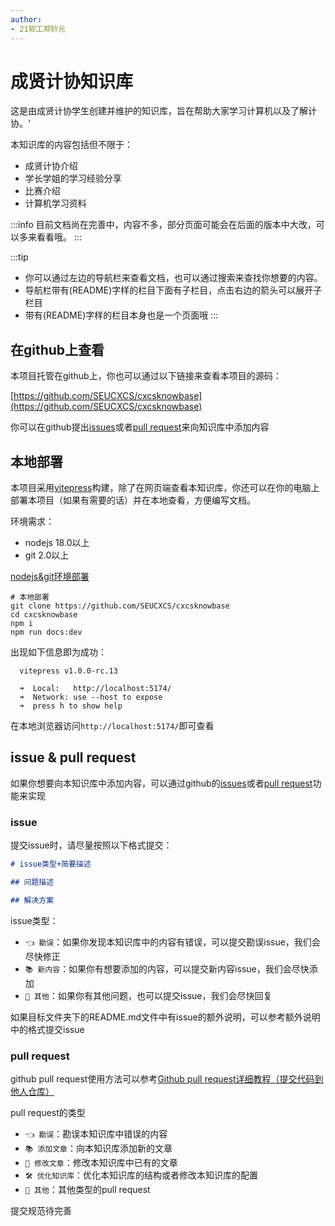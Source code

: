 ```yaml
---
author: 
- 21软工郑钤元
---
```

# 成贤计协知识库

这是由成贤计协学生创建并维护的知识库，旨在帮助大家学习计算机以及了解计协。‘

本知识库的内容包括但不限于：
- 成贤计协介绍
- 学长学姐的学习经验分享
- 比赛介绍
- 计算机学习资料


:::info
目前文档尚在完善中，内容不多，部分页面可能会在后面的版本中大改，可以多来看看哦。
:::

<!-- TODO:待完善的文案 -->

:::tip
- 你可以通过左边的导航栏来查看文档，也可以通过搜索来查找你想要的内容。
- 导航栏带有(README)字样的栏目下面有子栏目，点击右边的箭头可以展开子栏目
- 带有(README)字样的栏目本身也是一个页面哦
:::


## 在github上查看

本项目托管在github上，你也可以通过以下链接来查看本项目的源码：

[https://github.com/SEUCXCS/cxcsknowbase](https://github.com/SEUCXCS/cxcsknowbase)

你可以在github提出[issues](https://github.com/SEUCXCS/cxcsknowbase/issues)或者[pull request](https://github.com/SEUCXCS/cxcsknowbase/pulls)来向知识库中添加内容

## 本地部署

本项目采用[vitepress](https://vitepress.vuejs.org/)构建，除了在网页端查看本知识库，你还可以在你的电脑上部署本项目（如果有需要的话）并在本地查看，方便编写文档。

环境需求：
- nodejs 18.0以上
- git 2.0以上

[nodejs&git环境部署](/docs/.nodejs环境搭建)

```shell
# 本地部署
git clone https://github.com/SEUCXCS/cxcsknowbase
cd cxcsknowbase
npm i
npm run docs:dev
```

出现如下信息即为成功：

```shell
  vitepress v1.0.0-rc.13

  ➜  Local:   http://localhost:5174/
  ➜  Network: use --host to expose
  ➜  press h to show help
```

在本地浏览器访问`http://localhost:5174/`即可查看


## issue & pull request

如果你想要向本知识库中添加内容，可以通过github的[issues](https://github.com/SEUCXCS/cxcsknowbase/issues)或者[pull request](https://github.com/SEUCXCS/cxcsknowbase/pulls)功能来实现

### issue

提交issue时，请尽量按照以下格式提交：

```markdown
# issue类型+简要描述

## 问题描述

## 解决方案
```

issue类型：
- `👈 勘误`：如果你发现本知识库中的内容有错误，可以提交勘误issue，我们会尽快修正
- `📚 新内容`：如果你有想要添加的内容，可以提交新内容issue，我们会尽快添加
- `🚩 其他`：如果你有其他问题，也可以提交issue，我们会尽快回复

如果目标文件夹下的README.md文件中有issue的额外说明，可以参考额外说明中的格式提交issue

### pull request

github pull request使用方法可以参考[Github pull request详细教程（提交代码到他人仓库）](https://blog.csdn.net/CY2333333/article/details/113731490)

pull request的类型
- `👈 勘误`：勘误本知识库中错误的内容
- `📚 添加文章`：向本知识库添加新的文章
- `📖 修改文章`：修改本知识库中已有的文章
- `🛠️ 优化知识库`：优化本知识库的结构或者修改本知识库的配置
- `🚩 其他`：其他类型的pull request

<!-- 👈👉🎉✨🎈🔧💡📚📖📗📘📙📓📒📃📜📄📑📰📕✒️✏️🖍️🛠️⚒️📌📍🚨🚩⭐⚡❌✅⚠️💲 -->
提交规范待完善
<!-- TODO -->